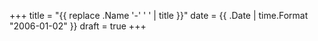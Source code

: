 +++
title = "{{ replace .Name '-' ' ' | title }}"
date = {{ .Date | time.Format "2006-01-02" }}
draft = true
+++
